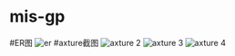 # mis-gp
#ER图
![er](https://cloud.githubusercontent.com/assets/16076963/19425892/998b701a-946a-11e6-85ff-18a663c2a55b.PNG)
#axture截图
![axture 2](https://cloud.githubusercontent.com/assets/16076963/19426082/345ca20c-946c-11e6-8f86-8afd3d7ba9f4.PNG)
![axture 3](https://cloud.githubusercontent.com/assets/16076963/19426122/8885395c-946c-11e6-87cd-9df54c05ebcb.PNG)
![axture 4](https://cloud.githubusercontent.com/assets/16076963/19426140/bef08294-946c-11e6-8e6a-6d3120a7f51f.PNG)
